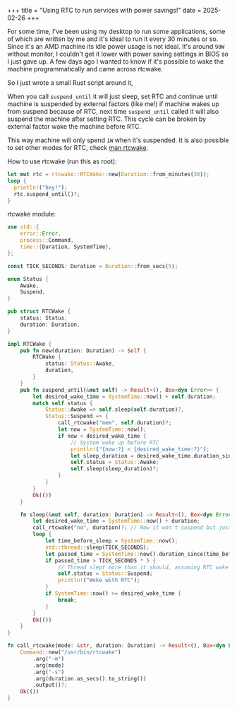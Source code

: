 +++
title = "Using RTC to run services with power savings!"
date = 2025-02-26
+++

For some time, I've been using my desktop to run some applications, some of which are written by me and it's ideal to run it every 30 minutes or so.
Since it's an AMD machine its idle power usage is not ideal.
It's around `90W` without monitor, I couldn't get it lower with power saving settings in BIOS so I just gave up.
A few days ago I wanted to know if it's possible to wake the machine programmatically and came across rtcwake.

So I just wrote a small Rust script around it,

When you call `suspend_until` it will just sleep, set RTC and continue until machine is suspended by external factors (like me!)
if machine wakes up from suspend because of RTC, next time `suspend_until` called it will also suspend the machine after setting RTC.
This cycle can be broken by external factor wake the machine before RTC.

This way machine will only spend `1W` when it's suspended. It is also possible to set other modes for RTC, check [man rtcwake](https://www.man7.org/linux/man-pages/man8/rtcwake.8.html). 





How to use rtcwake (run this as root):

```rust
let mut rtc = rtcwake::RTCWake::new(Duration::from_minutes(30));
loop {
  println!("hey!");
  rtc.suspend_until()?;
}
````

rtcwake module:

```rust
use std::{
    error::Error,
    process::Command,
    time::{Duration, SystemTime},
};

const TICK_SECONDS: Duration = Duration::from_secs(5);

enum Status {
    Awake,
    Suspend,
}

pub struct RTCWake {
    status: Status,
    duration: Duration,
}

impl RTCWake {
    pub fn new(duration: Duration) -> Self {
        RTCWake {
            status: Status::Awake,
            duration,
        }
    }
    pub fn suspend_until(&mut self) -> Result<(), Box<dyn Error>> {
        let desired_wake_time = SystemTime::now() + self.duration;
        match self.status {
            Status::Awake => self.sleep(self.duration)?,
            Status::Suspend => {
                call_rtcwake("mem", self.duration)?;
                let now = SystemTime::now();
                if now < desired_wake_time {
                    // System woke up before RTC
                    println!("{now:?} < {desired_wake_time:?}");
                    let sleep_duration = desired_wake_time.duration_since(now)?;
                    self.status = Status::Awake;
                    self.sleep(sleep_duration)?;
                }
            }
        }
        Ok(())
    }

    fn sleep(&mut self, duration: Duration) -> Result<(), Box<dyn Error>> {
        let desired_wake_time = SystemTime::now() + duration;
        call_rtcwake("no", duration)?; // Now it won't suspend but just in case it will set up RTC.
        loop {
            let time_before_sleep = SystemTime::now();
            std::thread::sleep(TICK_SECONDS);
            let passed_time = SystemTime::now().duration_since(time_before_sleep)?;
            if passed_time > TICK_SECONDS * 5 {
                // Thread slept more than it should, assuming RTC wake
                self.status = Status::Suspend;
                println!("Woke with RTC");
            }
            if SystemTime::now() >= desired_wake_time {
                break;
            }
        }
        Ok(())
    }
}

fn call_rtcwake(mode: &str, duration: Duration) -> Result<(), Box<dyn Error>> {
    Command::new("/usr/bin/rtcwake")
        .arg("-m")
        .arg(mode)
        .arg("-s")
        .arg(duration.as_secs().to_string())
        .output()?;
    Ok(())
}
```
